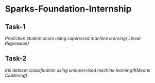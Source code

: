 # Sparks-Foundation-Internship

## Task-1
   *Prediction student score using supervised machine learning( Linear Regression)*
 
## Task-2
   *Iris dataset classification using unsupervised machine learning(KMeans Clustering)*
